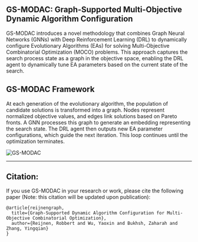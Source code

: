 ## GS-MODAC: Graph-Supported Multi-Objective Dynamic Algorithm Configuration

GS-MODAC introduces a novel methodology that combines Graph Neural Networks (GNNs) with Deep Reinforcement Learning (DRL) to dynamically configure Evolutionary Algorithms (EAs) for solving Multi-Objective Combinatorial Optimization (MOCO) problems. This approach captures the search process state as a graph in the objective space, enabling the DRL agent to dynamically tune EA parameters based on the current state of the search.


## GS-MODAC Framework

At each generation of the evolutionary algorithm, the population of candidate solutions is transformed into a graph. Nodes represent normalized objective values, and edges link solutions based on Pareto fronts. A GNN processes this graph to generate an embedding representing the search state. The DRL agent then outputs new EA parameter configurations, which guide the next iteration. This loop continues until the optimization terminates.

<img src="https://github.com/user-attachments/assets/2e67290e-8173-4dcd-bf56-c2c5bbe137cc" alt="GS-MODAC" style="max-width:50%; max-height:50%;">

---

## Citation:

If you use GS-MODAC in your research or work, please cite the following paper (Note: this citation will be updated upon publication):

```
@article{reijnengraph,
  title={Graph-Supported Dynamic Algorithm Configuration for Multi-Objective Combinatorial Optimization},
  author={Reijnen, Robbert and Wu, Yaoxin and Bukhsh, Zaharah and Zhang, Yingqian}
}
```
